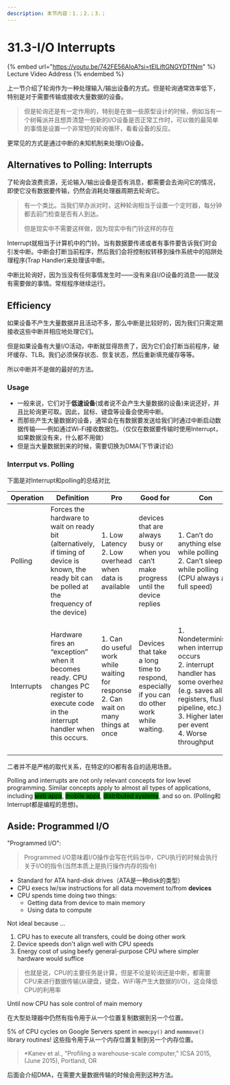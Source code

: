 ```yaml
---
description: 本节内容：1.；2.；3.；
---
```


# 31.3-I/O Interrupts

{% embed url="https://youtu.be/742FE56AIoA?si=tElLiftGNGYDTfNm" %}
Lecture Video Address
{% endembed %}

上一节介绍了轮询作为一种处理输入/输出设备的方式。但是轮询通常效率低下，特别是对于需要传输或接收大量数据的设备。

> 但是轮询还是有一定作用的，特别是在做一些原型设计的时候，例如当有一个树莓派并且想弄清楚一些新的I/O设备是否正常工作时，可以做的最简单的事情是设置一个非常短的轮询循环，看看设备的反应。

更常见的方式是通过中断的未知机制来处理I/O设备。

## Alternatives to Polling: Interrupts

了轮询会浪费资源，无论输入/输出设备是否有消息，都需要会去询问它的情况，即使它没有数据要传输，仍然会消耗处理器周期去轮询它。

> 有一个类比。当我们举办派对时，这种轮询相当于设置一个定时器，每分钟都去前门检查是否有人到达。
>
> 但是现实中不需要这样做，因为现实中有门铃这样的存在

Interrupt就相当于计算机中的门铃。当有数据要传递或者有事件要告诉我们时会引发中断。中断会打断当前程序，然后我们会将控制权转移到操作系统中的陷阱处理程序(Trap Handler)来处理该中断。

中断比轮询好，因为当没有任何事情发生时——没有来自I/O设备的消息——就没有需要做的事情。常规程序继续运行。

## Efficiency

如果设备不产生大量数据并且活动不多，那么中断是比较好的，因为我们只需定期接收这些中断并相应地处理它们。

但是如果设备有大量I/O活动，中断就显得昂贵了，因为它们会打断当前程序，破坏缓存、TLB。我们必须保存状态、恢复状态，然后重新填充缓存等等。

所以中断并不是做的最好的方法。

### Usage

* 一般来说，它们对于**低速设备**(或者说不会产生大量数据的设备)来说还好，并且比轮询更可取。因此，鼠标、键盘等设备会使用中断。
* 而那些产生大量数据的设备，通常会在有数据要发送给我们时通过中断启动数据传输——例如通过Wi-Fi接收数据包。（仅仅在数据要传输时使用Interrupt，如果数据没有来，什么都不用做）
* 但是当大量数据到来的时候，需要切换为DMA(下节课讨论)

### Interrput vs. Polling

下面是对Interrupt和polling的总结对比

| Operation  | Definition                                                                                                                                         | Pro                                                                                           | Good for                                                                                     | Con                                                                                                                                                                                                |
| ---------- | -------------------------------------------------------------------------------------------------------------------------------------------------- | --------------------------------------------------------------------------------------------- | -------------------------------------------------------------------------------------------- | -------------------------------------------------------------------------------------------------------------------------------------------------------------------------------------------------- |
| Polling    | Forces the hardware to wait on ready bit (alternatively, if timing of device is known, the ready bit can be polled at the frequency of the device) | <p>1. Low Latency<br>2. Low overhead when data is available</p>                               | devices that are always busy or when you can’t make progress until the device replies        | <p>1. Can’t do anything else while polling<br>2. Can’t sleep while polling (CPU always at full speed)</p>                                                                                          |
| Interrupts | Hardware fires an “exception” when it becomes ready. CPU changes PC register to execute code in the interrupt handler when this occurs.            | <p>1. Can do useful work while waiting for response<br>2. Can wait on many things at once</p> | Devices that take a long time to respond, especially if you can do other work while waiting. | <p>1. Nondeterministic when interrupt occurs<br>2. interrupt handler has some overhead (e.g. saves all registers, flush pipeline, etc.)<br>3. Higher latency per event <br>4. Worse throughput</p> |

二者并不是严格的取代关系，在特定的IO都有各自的适用场景。

Polling and interrupts are not only relevant concepts for low level programming. Similar concepts apply to almost all types of applications, including <mark style="background-color:green;">web apps</mark>, <mark style="background-color:green;">mobile apps</mark>, <mark style="background-color:green;">distributed systems</mark>, and so on. (Polling和Interrupt都是编程的思想)。

## Aside: Programmed I/O

"Programmed I/O":

> Programmed I/O意味着I/O操作会写在代码当中，CPU执行的时候会执行关于I/O的指令(当然本质上是执行操作内存的指令)

* Standard for ATA hard-disk drives（ATA是一种disk的类型）
* CPU execs lw/sw instructions for all data movement to/from **devices**
* CPU spends time doing two things:
  * Getting data from device to main memory
  * Using data to compute

Not ideal because …

1. CPU has to execute all transfers, could be doing other work
2. Device speeds don't align well with CPU speeds
3. Energy cost of using beefy general-purpose CPU where simpler hardware would suffice

> 也就是说，CPU的主要任务是计算，但是不论是轮询还是中断，都需要CPU来进行数据传输(从硬盘，键盘，WiFi等产生大数据的I/O)，这会降低CPU的利用率

Until now CPU has sole control of main memory

在大型处理器中仍然有指令用于从一个位置复制数据到另一个位置。

5% of CPU cycles on Google Servers spent in `memcpy()` and `memmove()` library routines! 这些指令用于从一个内存位置复制到另一个内存位置。

> \*Kanev et al., "Profiling a warehouse-scale computer," ICSA 2015, (June 2015), Portland, OR

后面会介绍DMA，在需要大量数据传输的时候会用到这种方法。
